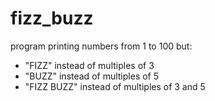 fizz_buzz
=========

program printing numbers from 1 to 100 but:
 - "FIZZ" instead of multiples of 3
 - "BUZZ" instead of multiples of 5
 - "FIZZ BUZZ" instead of multiples of 3 and 5
